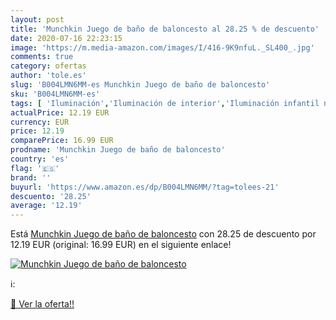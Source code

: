 ```yaml
---
layout: post
title: 'Munchkin Juego de baño de baloncesto al 28.25 % de descuento'
date: 2020-07-16 22:23:15
image: 'https://m.media-amazon.com/images/I/416-9K9nfuL._SL400_.jpg'
comments: true
category: ofertas
author: 'tole.es'
slug: 'B004LMN6MM-es Munchkin Juego de baño de baloncesto'
sku: 'B004LMN6MM-es'
tags: [ 'Iluminación','Iluminación de interior','Iluminación infantil nocturna','Lámparas e iluminación infantil','munchkin', ]
actualPrice: 12.19 EUR
currency: EUR
price: 12.19
comparePrice: 16.99 EUR
prodname: 'Munchkin Juego de baño de baloncesto'
country: 'es'
flag: '🇪🇸'
brand: ''
buyurl: 'https://www.amazon.es/dp/B004LMN6MM/?tag=tolees-21'
descuento: '28.25'
average: '12.19'
---
```


Está [Munchkin Juego de baño de baloncesto](https://www.amazon.es/dp/B004LMN6MM/?tag=tolees-21) con 28.25 de descuento por 12.19 EUR (original: 16.99 EUR) en el siguiente enlace!

[![Munchkin Juego de baño de baloncesto](https://m.media-amazon.com/images/I/416-9K9nfuL._SL400_.jpg)](https://www.amazon.es/dp/B004LMN6MM/?tag=tolees-21)

ℹ️:


[🛒 Ver la oferta!!](https://www.amazon.es/dp/B004LMN6MM/?tag=tolees-21)
